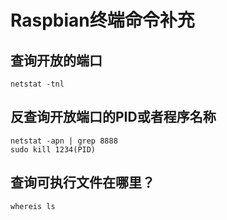 # Raspbian终端命令补充

## 查询开放的端口
```
netstat -tnl
```
##  反查询开放端口的PID或者程序名称
```
netstat -apn | grep 8888
sudo kill 1234(PID)
```

## 查询可执行文件在哪里？
`whereis ls`



